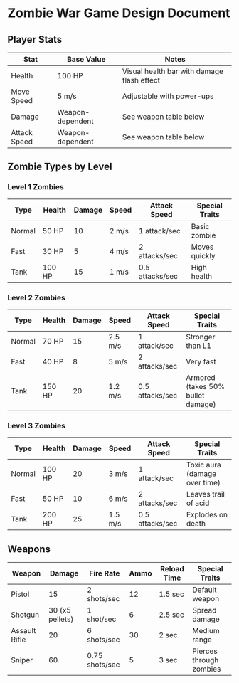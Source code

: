 # Zombie War Game Design Document

## Player Stats

| Stat         | Base Value | Notes |
|--------------|------------|-------|
| Health       | 100 HP     | Visual health bar with damage flash effect |
| Move Speed   | 5 m/s      | Adjustable with power-ups |
| Damage       | Weapon-dependent | See weapon table below |
| Attack Speed | Weapon-dependent | See weapon table below |

## Zombie Types by Level

### Level 1 Zombies
| Type    | Health | Damage | Speed | Attack Speed | Special Traits |
|---------|--------|--------|-------|--------------|----------------|
| Normal  | 50 HP  | 10     | 2 m/s | 1 attack/sec | Basic zombie |
| Fast    | 30 HP  | 5      | 4 m/s | 2 attacks/sec | Moves quickly |
| Tank    | 100 HP | 15     | 1 m/s | 0.5 attacks/sec | High health |

### Level 2 Zombies
| Type    | Health | Damage | Speed | Attack Speed | Special Traits |
|---------|--------|--------|-------|--------------|----------------|
| Normal  | 70 HP  | 15     | 2.5 m/s | 1 attack/sec | Stronger than L1 |
| Fast    | 40 HP  | 8      | 5 m/s | 2 attacks/sec | Very fast |
| Tank    | 150 HP | 20     | 1.2 m/s | 0.5 attacks/sec | Armored (takes 50% bullet damage) |

### Level 3 Zombies
| Type    | Health | Damage | Speed | Attack Speed | Special Traits |
|---------|--------|--------|-------|--------------|----------------|
| Normal  | 100 HP | 20     | 3 m/s | 1 attack/sec | Toxic aura (damage over time) |
| Fast    | 50 HP  | 10     | 6 m/s | 2 attacks/sec | Leaves trail of acid |
| Tank    | 200 HP | 25     | 1.5 m/s | 0.5 attacks/sec | Explodes on death |

## Weapons

| Weapon       | Damage | Fire Rate | Ammo | Reload Time | Special Traits |
|--------------|--------|-----------|------|-------------|----------------|
| Pistol       | 15     | 2 shots/sec | 12  | 1.5 sec     | Default weapon |
| Shotgun      | 30 (x5 pellets) | 1 shot/sec | 6   | 2.5 sec     | Spread damage |
| Assault Rifle| 20     | 6 shots/sec | 30  | 2 sec       | Medium range |
| Sniper       | 60     | 0.75 shots/sec | 5  | 3 sec       | Pierces through zombies |